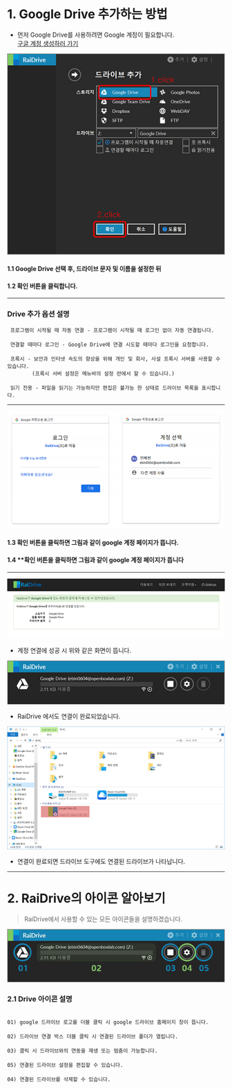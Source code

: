 # 1. Google Drive 추가하는 방법

- 먼저 Google Drive를 사용하려면 Google 계정이 필요합니다.  
[구글 계정 생성하러 가기](https://support.google.com/accounts/answer/27441?hl=ko&ref_topic=3382296)

![plus_red](/plus_red.jpg?raw=true)

#### 1.1 **Google Drive 선택** 후, 드라이브 문자 및 이름을 설정한 뒤
#### 1.2 **확인** 버튼을 클릭합니다.

---
###  Drive 추가 옵션 설명

~~~
 프로그램이 시작될 때 자동 연결 - 프로그램이 시작될 때 로그인 없이 자동 연결됩니다.

 연결할 때마다 로그인 - Google Drive에 연결 시도할 때마다 로그인을 요청합니다.

 프록시 - 보안과 인터넷 속도의 향상을 위해 개인 및 회사, 사설 프록시 서버를 사용할 수 있습니다. 
        (프록시 서버 설정은 메뉴바의 설정 란에서 할 수 있습니다.)

 읽기 전용 - 파일을 읽기는 가능하지만 편집은 불가능 한 상태로 드라이브 목록을 표시합니다.
 ~~~
 ---
 
 ![google](/google.PNG?raw=true)  
 #### 1.3 확인 버튼을 클릭하면 그림과 같이 google 계정 페이지가 뜹니다.  
 #### 1.4 **확인 버튼을 클릭하면 그림과 같이 google 계정 페이지가 뜹니다

---

![google_drive](/google_drive.jpg?raw=true)

- 계정 연결에 성공 시 위와 같은 화면이 뜹니다.  


![google_drive01](/google_drive01.jpg?raw=true)

- RaiDrive 에서도 연결이 완료되었습니다.  

![google_drive3](/google_drive3.jpg?raw=true)

- 연결이 완료되면 드라이브 도구에도 연결된 드라이브가 나타납니다.

---

# 2. RaiDrive의 아이콘 알아보기

> RaiDrive에서 사용할 수 있는 모든 아이콘들을 설명하겠습니다.

![google_drive02](/google_drive02.png?raw=true)

### 2.1 Drive 아이콘 설명

~~~

01) google 드라이브 로고를 더블 클릭 시 google 드라이브 홈페이지 창이 뜹니다.  

02) 드라이브 연결 박스 더블 클릭 시 연결된 드라이브 폴더가 열립니다.  

03) 클릭 시 드라이브와의 연동을 재생 또는 멈춤이 가능합니다.  

05) 연결된 드라이브 설정을 편집할 수 있습니다.  

04) 연결된 드라이브를 삭제할 수 있습니다.  

~~~


